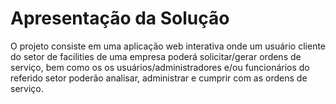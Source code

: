 # Apresentação da Solução

O projeto consiste em uma aplicação web interativa onde um usuário cliente do setor de facilities de uma empresa poderá solicitar/gerar ordens de serviço, bem como os os usuários/administradores e/ou funcionários do referido setor poderão analisar, administrar e cumprir com as ordens de serviço.
